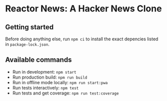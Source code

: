 # Reactor News: A Hacker News Clone

## Getting started

Before doing anything else, run `npm ci` to install the exact depencies listed in `package-lock.json`.

## Available commands

- Run in development: `npm start`
- Run production build: `npm run build`
- Run in offline mode locally: `npm run start:pwa`
- Run tests interactively: `npm test`
- Run tests and get coverage: `npm run test:coverage`
